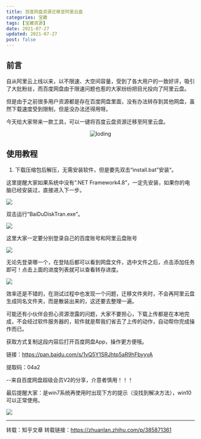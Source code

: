 ```yaml
---
title: 百度网盘资源迁移至阿里云盘
categories: 宝藏
tags: [宝藏资源]
date: 2021-07-27  
updated: 2021-07-27
post: false
---
```


## 前言

自从阿里云上线以来，以不限速、大空间容量，受到了各大用户的一致好评，吸引了大批粉丝，而百度网盘由于限速问题也惹的大家纷纷把目光投向了阿里云盘。

但是由于之前很多用户资源都是存在百度网盘里面，没有办法转存到其他网盘，虽然下载速度受到限制，但是没办法还得用呀。

今天给大家带来一款工具，可以一键将百度云盘资源迁移至阿里云盘。

<center>

![loding](https://pic4.zhimg.com/v2-78680bf67eac67bc96fd5e56d1d9c34b_b.webp)

</center>

## 使用教程

1. 下载压缩包后解压，无需安装软件，但是要先双击“install.bat”安装“。

这里提醒大家如果系统中没有“.NET Framework4.8”，一定先安装，如果你的电脑已经安装过，直接进入下一步。

![](https://pic2.zhimg.com/80/v2-8d26c72c4653e8a078666ca3862b1b9d_720w.jpg)

双击运行“BaiDuDiskTran.exe”。

![](https://pic4.zhimg.com/80/v2-dbe9bc0866516fe5228d0fd262be343f_720w.jpg)

这里大家一定要分别登录自己的百度账号和阿里云盘账号

![](https://pic3.zhimg.com/80/v2-c1ca4ed2c3afd3bc11989f440483cc3e_720w.jpg)

无论先登录哪一个，在登陆后都可以看到网盘文件，选中文件之后，点击添加任务即可！点击上面的进度列表就可以查看转存进度。

![](https://pic3.zhimg.com/80/v2-a3e80786cace35427cfff4cdc411b91a_720w.jpg)


效率还是不错的，在测试过程中也发现一个问题，迁移文件夹时，不会再阿里云盘生成同名文件夹，而是散装出来的，这还要去整理一遍。

可能还有小伙伴会担心资源泄露的问题，大家不要担心，下载上传都是在本地完成，不会经过软件服务器的，软件就是帮我们省去了上传的动作，自动帮你完成操作而已。

获取方式复制这段内容后打开百度网盘App，操作更方便哦。

链接：https://pan.baidu.com/s/1vQ5Y1SRJhtp5aR9hFbyyvA

提取码：04a2 

--来自百度网盘超级会员V2的分享，介意者慎用！！！

最后提醒大家：是win7系统再使用时出现下方的提示（没找到解决方法），win10可以正常使用。

![](https://pic2.zhimg.com/80/v2-ff44862760d78241df358af14283eaad_720w.jpg)

----
转载：知乎文章
转载链接：https://zhuanlan.zhihu.com/p/385871361